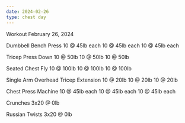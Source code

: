 ```yaml
---
date: 2024-02-26
type: chest day
---
```


Workout February 26, 2024

Dumbbell Bench Press
10 @ 45lb each
10 @ 45lb each
10 @ 45lb each

Tricep Press Down
10 @ 50lb
10 @ 50lb
10 @ 50lb

Seated Chest Fly
10 @ 100lb
10 @ 100lb
10 @ 100lb

Single Arm Overhead Tricep Extension
10 @ 20lb
10 @ 20lb
10 @ 20lb

Chest Press Machine
10 @ 45lb each
10 @ 45lb each
10 @ 45lb each

Crunches
3x20 @ 0lb

Russian Twists
3x20 @ 0lb